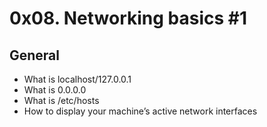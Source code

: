 # 0x08. Networking basics #1

## General
* What is localhost/127.0.0.1
* What is 0.0.0.0
* What is /etc/hosts
* How to display your machine’s active network interfaces
